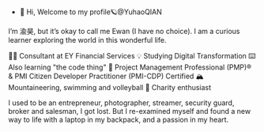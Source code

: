 - 👋 Hi, Welcome to my profile🪐@YuhaoQIAN

I’m 渝昊, but it’s okay to call me Ewan (I have no choice). I am a curious learner exploring the world in this wonderful life. 

👨‍💻 Consultant at EY Financial Services
💡 Studying Digital Transformation
⌨️ Also learning "the code thing"
📜 Project Management Professional (PMP)® & PMI Citizen Developer Practitioner (PMI-CDP) Certified
🏔 Mountaineering, swimming and volleyball
🌻 Charity enthusiast

I used to be an entrepreneur, photographer, streamer, security guard, broker and salesman, I got lost. But I re-examined myself and found a new way to life with a laptop in my backpack, and a passion in my heart.

<!---
YuhaoQIAN/YuhaoQIAN is a ✨ special ✨ repository because its `README.md` (this file) appears on your GitHub profile.
You can click the Preview link to take a look at your changes.
--->
